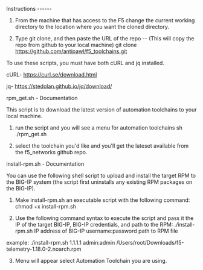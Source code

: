 Instructions ------

1) From the machine that has access to the F5 change the current working directory to the location where you want the cloned directory.

2) Type git clone, and then paste the URL of the repo -- (This will copy the repo from github to your local machine) 
      git clone https://github.com/antipawl/f5_toolchains.git

To use these scripts, you must have both cURL and jq installed.

cURL-
https://curl.se/download.html

jq-
https://stedolan.github.io/jq/download/


rpm_get.sh - Documentation

This script is to download the latest version of automation toolchains to your local machine.
1) run the script and you will see a menu for automation toolchains
      sh ./rpm_get.sh

2) select the toolchain you'd like and you'll get the lateset available from the f5_networks github repo.




install-rpm.sh - Documentation

You can use the following shell script to upload and install the target RPM to the BIG-IP system (the script first uninstalls any existing RPM packages on the BIG-IP).

1) Make install-rpm.sh an executable script with the following command:
   chmod +x install-rpm.sh

2) Use the following command syntax to execute the script and pass it the IP of the target BIG-IP, BIG-IP credentials, and path to the RPM: ./install-rpm.sh IP address of BIG-IP username:password path to RPM file    

example: ./install-rpm.sh 1.1.1.1 admin:admin /Users/root/Downloads/f5-telemetry-1.18.0-2.noarch.rpm 
  
3) Menu will appear select Automation Toolchain you are using.
